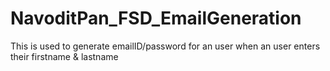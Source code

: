 # NavoditPan_FSD_EmailGeneration
 This is used to generate emailID/password for an user when an user enters their firstname & lastname
